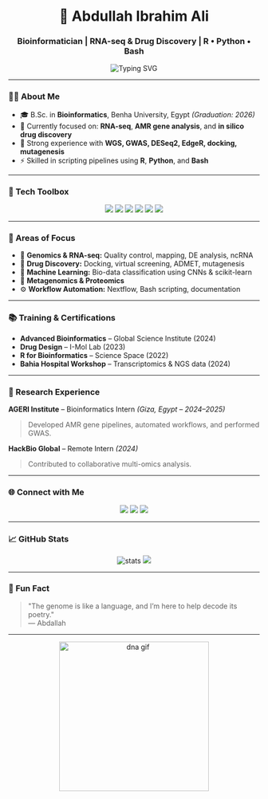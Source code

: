<h1 align="center">🧬 Abdullah Ibrahim Ali</h1>
<h3 align="center">Bioinformatician | RNA-seq & Drug Discovery | R • Python • Bash</h3>

<p align="center">
  <img src="https://readme-typing-svg.herokuapp.com?font=Fira+Code&size=20&pause=1000&color=4C9EFF&center=true&vCenter=true&width=435&lines=Passionate+about+genomics+%26+drug+design;Bioinformatics+%7C+Machine+Learning+%7C+Visualization;Let%27s+decode+life+together!+🧬" alt="Typing SVG" />
</p>

---

### 👨‍🔬 About Me

- 🎓 B.Sc. in **Bioinformatics**, Benha University, Egypt *(Graduation: 2026)*  
- 🌱 Currently focused on: **RNA-seq**, **AMR gene analysis**, and **in silico drug discovery**  
- 🧪 Strong experience with **WGS, GWAS, DESeq2, EdgeR, docking, mutagenesis**  
- ⚡ Skilled in scripting pipelines using **R**, **Python**, and **Bash**

---

### 🧰 Tech Toolbox

<p align="center">
  <img src="https://img.shields.io/badge/R-276DC3?style=for-the-badge&logo=r&logoColor=white"/>
  <img src="https://img.shields.io/badge/Python-FFD43B?style=for-the-badge&logo=python&logoColor=darkgreen"/>
  <img src="https://img.shields.io/badge/Bash-4EAA25?style=for-the-badge&logo=gnu-bash&logoColor=white"/>
  <img src="https://img.shields.io/badge/Nextflow-16BA7F?style=for-the-badge&logo=nextflow&logoColor=white"/>
  <img src="https://img.shields.io/badge/AutoDock-002147?style=for-the-badge&logoColor=white"/>
  <img src="https://img.shields.io/badge/Ubuntu-E95420?style=for-the-badge&logo=ubuntu&logoColor=white"/>
</p>

---

### 🔬 Areas of Focus

- 🧬 **Genomics & RNA-seq:** Quality control, mapping, DE analysis, ncRNA  
- 💊 **Drug Discovery:** Docking, virtual screening, ADMET, mutagenesis  
- 🧠 **Machine Learning:** Bio-data classification using CNNs & scikit-learn  
- 🧫 **Metagenomics & Proteomics**  
- ⚙️ **Workflow Automation:** Nextflow, Bash scripting, documentation

---

### 📚 Training & Certifications

- **Advanced Bioinformatics** – Global Science Institute (2024)  
- **Drug Design** – I-Mol Lab (2023)  
- **R for Bioinformatics** – Science Space (2022)  
- **Bahia Hospital Workshop** – Transcriptomics & NGS data (2024)

---

### 🧪 Research Experience

**AGERI Institute** – Bioinformatics Intern *(Giza, Egypt – 2024–2025)*  
> Developed AMR gene pipelines, automated workflows, and performed GWAS.

**HackBio Global** – Remote Intern *(2024)*  
> Contributed to collaborative multi-omics analysis.

---

### 🌐 Connect with Me

<p align="center">
  <a href="mailto:abdallahhashem832@gmail.com"><img src="https://img.shields.io/badge/email-D14836?style=for-the-badge&logo=gmail&logoColor=white"/></a>
  <a href="https://www.linkedin.com/in/abdullah-i-ali"><img src="https://img.shields.io/badge/linkedin-0A66C2?style=for-the-badge&logo=linkedin&logoColor=white"/></a>
  <a href="https://github.com/Abdullah-I-Ali"><img src="https://img.shields.io/badge/github-333?style=for-the-badge&logo=github&logoColor=white"/></a>
</p>

---

### 📈 GitHub Stats

<p align="center">
  <img src="https://github-readme-stats.vercel.app/api?username=Abdullah-I-Ali&show_icons=true&theme=tokyonight" alt="stats"/>
  <img src="https://github-readme-stats.vercel.app/api/top-langs/?username=Abdullah-I-Ali&layout=compact&theme=tokyonight"/>
</p>

---

### 🧬 Fun Fact

> "The genome is like a language, and I’m here to help decode its poetry."  
> — Abdallah

---

<!-- Optional animated DNA GIF -->
<p align="center">
  <img src="https://github.com/Abdullah-I-Ali/Abdullah-I-Ali/assets/your-gif-id/dna-animated.gif" width="300" alt="dna gif"/>
</p>
